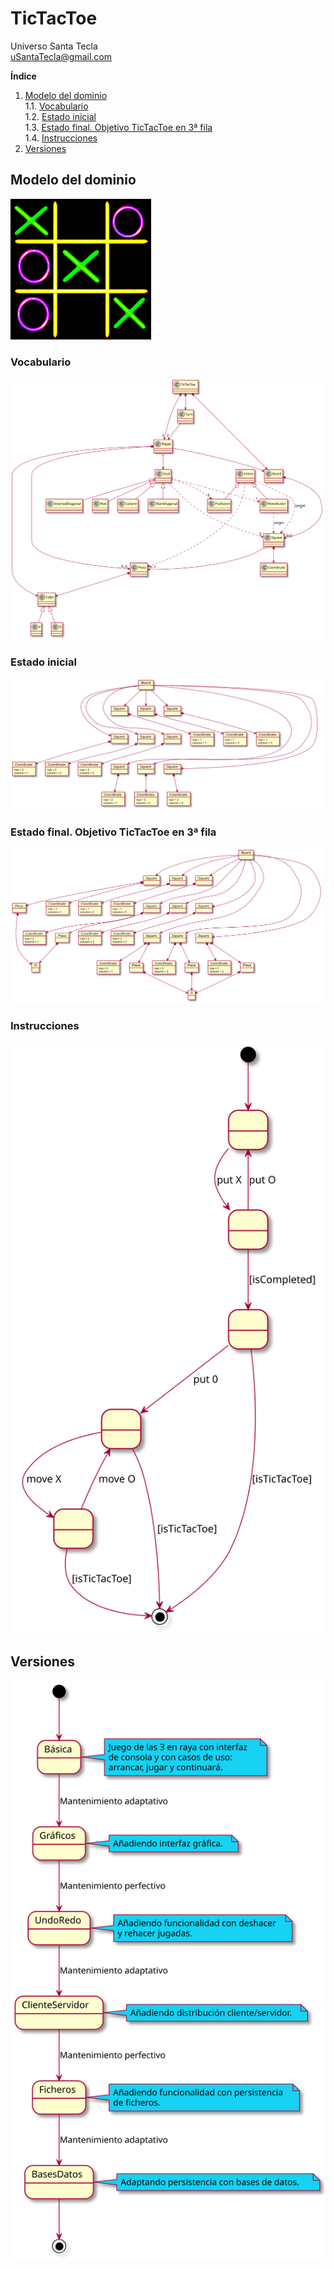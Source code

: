 # TicTacToe
Universo Santa Tecla  
[uSantaTecla@gmail.com](mailto:uSantaTecla@gmail.com)  
  
**Índice**

1. [Modelo del dominio](#modelo-del-dominio)  
1.1. [Vocabulario](#vocabulario)  
1.2. [Estado inicial](#estado-inicial)  
1.3. [Estado final. Objetivo TicTacToe en 3ª fila](#estado-final-objetivo-tictactoe-en-3ª-fila)  
1.4. [Instrucciones](#instrucciones)  
2. [Versiones](#versiones)

## Modelo del dominio  
  
![Tictactoe](docs/images/tictactoe.png)  
  
### Vocabulario

![Vocabulario](./docs/diagrams/out/modeloDeDominio/Vocabulario.svg)  
  
### Estado inicial  
  
![Estado_inicial](./docs/diagrams/out/modeloDeDominio/EstadoInicial.svg)  
  
### Estado final. Objetivo TicTacToe en 3ª fila

![Estado_final](./docs/diagrams/out/modeloDeDominio/EstadoFinal.svg)  
  
### Instrucciones  
  
![Instrucciones](./docs/diagrams/out/modeloDeDominio/Instrucciones.svg)  
  
## Versiones  
  
![Versiones](./docs/diagrams/out/version/versiones.svg)  
